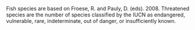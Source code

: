 Fish species are based on Froese, R. and Pauly, D. (eds). 2008. Threatened species are the number of species classified by the IUCN as endangered, vulnerable, rare, indeterminate, out of danger, or insufficiently known.